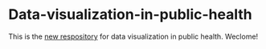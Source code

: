 Data-visualization-in-public-health
===================================

This is the [new respository](https://github.com/Spatial-R/Data-visualization-in-public-health/tree/gh-pages) for data visualization in public health. Weclome!
